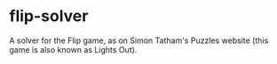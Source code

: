# flip-solver
A solver for the Flip game, as on Simon Tatham's Puzzles website (this game is also known as Lights Out).
